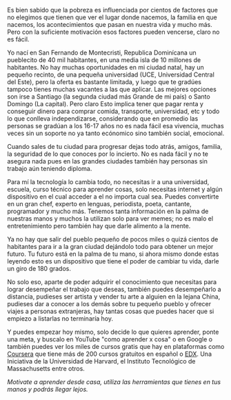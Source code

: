 Es bien sabido que la pobreza es influenciada por cientos de factores que no elegimos que tienen que ver el lugar donde nacemos, la familia en que nacemos,
los acontecimientos que pasan en nuestra vida y mucho más. Pero con la suficiente motivación esos factores pueden vencerse, claro no es fácil.

Yo nací en San Fernando de Montecristi, Republica Dominícana un pueblecito de 40 mil habitantes, en una media isla de 10 millones de habitantes.
No hay muchas oportunidades en mi ciudad natal, hay un pequeño recinto, de una pequeña universidad (UCE, Universidad Central del Este), pero la oferta es bastante limitada, y luego que te gradúes tampoco tienes muchas vacantes a las que aplicar.
Las mejores opciones son irse a Santiago (la segunda ciudad más Grande de mi país) o Santo Domingo (La capital). Pero claro Esto implica tener que pagar renta y conseguir dinero para comprar comida, transporte, universidad, etc y todo lo que conlleva independizarse, considerando que en promedio las personas se gradúan a los 16-17 años no es nada fácil esa vivencia, muchas veces sin un soporte no ya tanto ecónomico sino también social, emocional.

Cuando sales de tu ciudad para progresar dejas todo atrás, amigos, familia, la seguridad de lo que conoces por lo incierto.
No es nada fácil y no te asegura nada pues en las grandes ciudades también hay personas sin trabajo aún teniendo diploma.

Para mí la tecnología lo cambia todo, no necesitas ir a una universidad, escuela, curso técnico para aprender cosas, solo necesitas internet y algún dispositivo en el cual acceder a el no importa cual sea. Puedes convertirte en un gran chef, experto en lenguas, periodista, poeta, cantante, programador y mucho más.
Tenemos tanta información en la palma de nuestras manos y muchos la utilizan solo para ver memes; no es malo el entretenimiento pero también hay que darle alimento a la mente.

Ya no hay que salir del pueblo pequeño de pocos miles o quizá cientos de habitantes para ir a la gran ciudad dejándolo todo para obtener un mejor futuro. Tu futuro está en la palma de tu mano, si ahora mismo donde estas leyendo esto es un dispositivo que tiene el poder de cambiar tu vida, darle un giro de 180 grados.

No solo eso, aparte de poder adquirir el conocimiento que necesitas para lograr desempeñar el trabajo que deseas, también puedes desempeñarlo a distancia, pudieses ser artista y vender tu arte a alguien en la lejana China, pudieses dar a conocer a los demás sobre tu pequeño pueblo y ofrecer viajes a personas extranjeras, hay tantas cosas que puedes hacer que si empiezo a listarlas no terminaría hoy.

Y puedes empezar hoy mismo, solo decide lo que quieres aprender, ponte una meta, y buscalo en YouTube "como aprender x cosa" o en Google o también puedes ver los miles de cursos gratis que hay en plataformas como [Coursera](https://www.coursera.org/search?query=gratis&) que tiene más de 200 cursos gratuitos en español o [EDX](https://www.edx.org/es). Una Iniciativa de la Universidad de Harvard, el Instituto Tecnológico de Massachusetts entre otros.

*Motivate a aprender desde casa, utiliza las herramientas que tienes en tus manos y podrás llegar lejos.*
